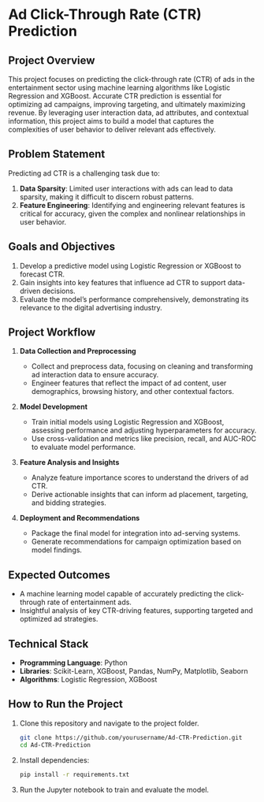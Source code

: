 # Ad Click-Through Rate (CTR) Prediction

## Project Overview
This project focuses on predicting the click-through rate (CTR) of ads in the entertainment sector using machine learning algorithms like Logistic Regression and XGBoost. Accurate CTR prediction is essential for optimizing ad campaigns, improving targeting, and ultimately maximizing revenue. By leveraging user interaction data, ad attributes, and contextual information, this project aims to build a model that captures the complexities of user behavior to deliver relevant ads effectively.

## Problem Statement
Predicting ad CTR is a challenging task due to:
1. **Data Sparsity**: Limited user interactions with ads can lead to data sparsity, making it difficult to discern robust patterns.
2. **Feature Engineering**: Identifying and engineering relevant features is critical for accuracy, given the complex and nonlinear relationships in user behavior.

## Goals and Objectives
1. Develop a predictive model using Logistic Regression or XGBoost to forecast CTR.
2. Gain insights into key features that influence ad CTR to support data-driven decisions.
3. Evaluate the model’s performance comprehensively, demonstrating its relevance to the digital advertising industry.

## Project Workflow
1. **Data Collection and Preprocessing**
   - Collect and preprocess data, focusing on cleaning and transforming ad interaction data to ensure accuracy.
   - Engineer features that reflect the impact of ad content, user demographics, browsing history, and other contextual factors.
   
2. **Model Development**
   - Train initial models using Logistic Regression and XGBoost, assessing performance and adjusting hyperparameters for accuracy.
   - Use cross-validation and metrics like precision, recall, and AUC-ROC to evaluate model performance.

3. **Feature Analysis and Insights**
   - Analyze feature importance scores to understand the drivers of ad CTR.
   - Derive actionable insights that can inform ad placement, targeting, and bidding strategies.

4. **Deployment and Recommendations**
   - Package the final model for integration into ad-serving systems.
   - Generate recommendations for campaign optimization based on model findings.

## Expected Outcomes
- A machine learning model capable of accurately predicting the click-through rate of entertainment ads.
- Insightful analysis of key CTR-driving features, supporting targeted and optimized ad strategies.

## Technical Stack
- **Programming Language**: Python
- **Libraries**: Scikit-Learn, XGBoost, Pandas, NumPy, Matplotlib, Seaborn
- **Algorithms**: Logistic Regression, XGBoost

## How to Run the Project
1. Clone this repository and navigate to the project folder.
   ```bash
   git clone https://github.com/yourusername/Ad-CTR-Prediction.git
   cd Ad-CTR-Prediction
   ```
2. Install dependencies:
   ```bash
   pip install -r requirements.txt
   ```
3. Run the Jupyter notebook to train and evaluate the model.

